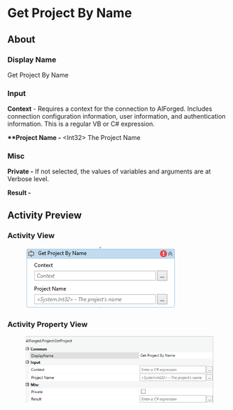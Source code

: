 # Get Project By Name

## About

### Display Name

Get Project By Name

### Input

**Context** - Requires a context for the connection to AIForged. Includes connection configuration information, user information, and authentication information. This is a regular VB or C# expression.

**\*\*Project Name -** \<Int32> The Project Name

### Misc

**Private -** If not selected, the values of variables and arguments are at Verbose level.

**Result -**

## Activity Preview

### Activity View

<figure><img src="../../.gitbook/assets/image (110) (1).png" alt=""><figcaption></figcaption></figure>

### Activity Property View

<figure><img src="../../.gitbook/assets/image (3) (10).png" alt=""><figcaption></figcaption></figure>
